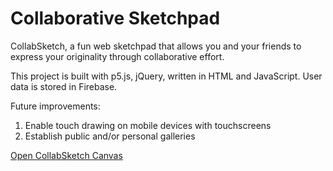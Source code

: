 <h1>Collaborative Sketchpad</h1>
  <p>CollabSketch, a fun web sketchpad that allows you and your friends to express your originality through collaborative effort.</p>
  <p>This project is built with p5.js, jQuery, written in HTML and JavaScript. User data is stored in Firebase.</p>

<p>Future improvements:
<ol>
  <li>Enable touch drawing on mobile devices with touchscreens</li>
  <li>Establish public and/or personal galleries</li>
</ol>
</p>
<a href="https://preview.c9users.io/jl9612/collab_sketch/index.html">Open CollabSketch Canvas</a>

